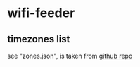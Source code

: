 # wifi-feeder

## timezones list
see "zones.json", is taken from [github repo](https://github.com/nayarsystems/posix_tz_db)